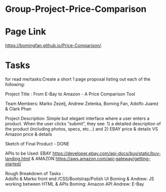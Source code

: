 # Group-Project-Price-Comparison

# Page Link
https://bomingfan.github.io/Price-Comparison/.

# Tasks

for read me/tasks:Create a short 1 page proposal listing out each of the following:

Project Title : From E-Bay to Amazon - A Price Comparison Tool

Team Members: Marko Zezelj, Andrew Zelenka, Boming Fan, Adolfo Juarez & Clark Phan

Project Description: Simple but elegant interface where a user enters a product.  When the user clicks “submit”, they see: 1) a detailed description of the product (including photos, specs, etc…) and 2) EBAY price & details VS Amazon price & details

Sketch of Final Product - DONE

APIs to be Used: 
EBAY https://developer.ebay.com/api-docs/buy/static/buy-landing.html
&
AMAZON https://aws.amazon.com/api-gateway/getting-started/

Rough Breakdown of Tasks :  
Adolfo & Marko front end /CSS/Bootstrap/Polish UI
Boming & Andrew: JS working between HTML & APIs
Boming: Amazon API
Andrew: E-Bay